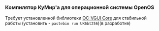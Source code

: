 ### Компилятор КуМир'а для операционной системы OpenOS
Требует установленной библиотеки [OC-VGUI Core](https://github.com/VladG24YT/OC-VGUI) для стабильной работы (установить - `pastebin run UK6bt256`)(в разработке)
